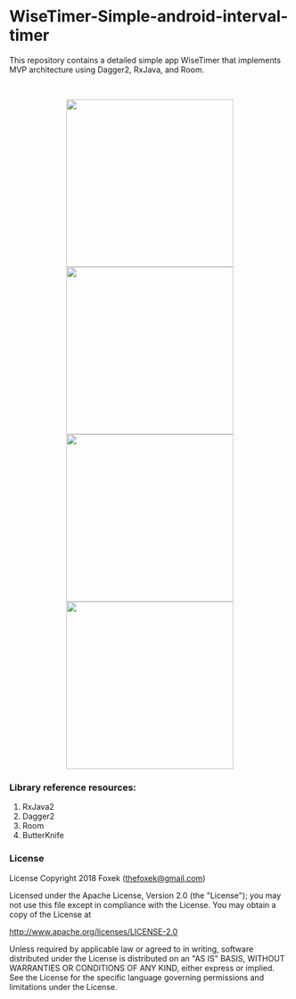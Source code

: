 # WiseTimer-Simple-android-interval-timer
This repository contains a detailed simple app WiseTimer that implements MVP architecture using Dagger2, RxJava, and Room.

<br>
<p align="center">
  <img src="https://github.com/Foxek/WiseTimer-Simple-android-interval-timer/blob/master/images/4F9LJma1H8Q_framed.png" width="300">
  <img src="https://github.com/Foxek/WiseTimer-Simple-android-interval-timer/blob/master/images/JSdoWpfy3tc_framed.png" width="300">
  <img src="https://github.com/Foxek/WiseTimer-Simple-android-interval-timer/blob/master/images/4OzcAkEkLE0_framed.png" width="300">
  <img src="https://github.com/Foxek/WiseTimer-Simple-android-interval-timer/blob/master/images/Mfg17ZEClwg_framed.png" width="300">
</p>

### Library reference resources:
1. RxJava2
2. Dagger2
3. Room
4. ButterKnife

### License
License
Copyright 2018 Foxek (thefoxek@gmail.com)

Licensed under the Apache License, Version 2.0 (the "License"); you may not use this file except in compliance with the License. You may obtain a copy of the License at

http://www.apache.org/licenses/LICENSE-2.0

Unless required by applicable law or agreed to in writing, software distributed under the License is distributed on an "AS IS" BASIS, WITHOUT WARRANTIES OR CONDITIONS OF ANY KIND, either express or implied. See the License for the specific language governing permissions and limitations under the License.
